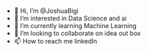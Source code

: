 - 👋 Hi, I’m @JoshuaBigi
- 👀 I’m interested in Data Science and ai
- 🌱 I’m currently learning Machine Learning 
- 💞️ I’m looking to collaborate on idea out box
- 📫 How to reach me linkedIn

<!---
JoshuaBigi/JoshuaBigi is a ✨ special ✨ repository because its `README.md` (this file) appears on your GitHub profile.
You can click the Preview link to take a look at your changes.
--->
